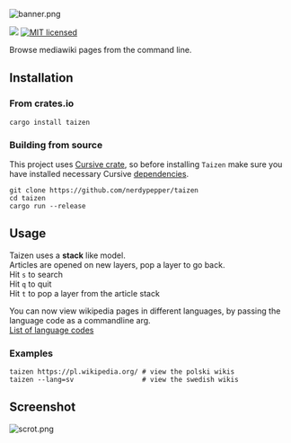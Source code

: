 ![banner.png](https://0x0.st/sVMH.png)

[![](http://meritbadge.herokuapp.com/taizen)](https://crates.io/crates/taizen)
[![MIT licensed](https://img.shields.io/badge/license-MIT-blue.svg)](./LICENSE)

Browse mediawiki pages from the command line.

## Installation

### From crates.io

```shell
cargo install taizen

```

### Building from source
This project uses [Cursive crate](https://github.com/gyscos/Cursive), so before installing `Taizen`
make sure you have installed necessary Cursive [dependencies](https://github.com/gyscos/Cursive/wiki/Install-ncurses).

```shell
git clone https://github.com/nerdypepper/taizen
cd taizen
cargo run --release
```

## Usage

Taizen uses a **stack** like model.  
Articles are opened on new layers, pop a layer to go back.  
Hit `s` to search  
Hit `q` to quit  
Hit `t` to pop a layer from the article stack  

You can now view wikipedia pages in different languages, by passing the
language code as a commandline arg.  
[List of language codes](https://en.wikipedia.org/wiki/List_of_Wikipedias#Detailed_list)

### Examples

```
taizen https://pl.wikipedia.org/ # view the polski wikis
taizen --lang=sv                 # view the swedish wikis
```


## Screenshot

![scrot.png](https://files.nerdypepper.me/7G.png)
